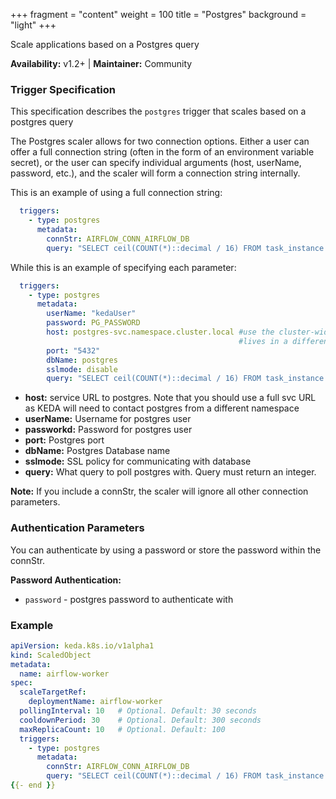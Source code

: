 +++
fragment = "content"
weight = 100
title = "Postgres"
background = "light"
+++

Scale applications based on a Postgres query

**Availability:** v1.2+ | **Maintainer:** Community

<!--more-->

### Trigger Specification

This specification describes the `postgres` trigger that scales based on a postgres query

The Postgres scaler allows for two connection options. 
Either a user can offer a full connection string 
(often in the form of an environment variable secret), or the user can specify individual
arguments (host, userName, password, etc.), and the scaler will form a connection string 
internally.

This is an example of using a full connection string:
```yaml
  triggers:
    - type: postgres
      metadata:
        connStr: AIRFLOW_CONN_AIRFLOW_DB
        query: "SELECT ceil(COUNT(*)::decimal / 16) FROM task_instance WHERE state='running' OR state='queued'"
```

While this is an example of specifying each parameter:

```yaml
  triggers:
    - type: postgres
      metadata:
        userName: "kedaUser"
        password: PG_PASSWORD
        host: postgres-svc.namespace.cluster.local #use the cluster-wide namespace as KEDA 
                                                   #lives in a different namespace from your postgres
        port: "5432"
        dbName: postgres
        sslmode: disable
        query: "SELECT ceil(COUNT(*)::decimal / 16) FROM task_instance WHERE state='running' OR state='queued'"
```


* **host:** service URL to postgres. Note that you should use a full svc URL as KEDA will need to contact 
postgres from a different namespace
* **userName:** Username for postgres user
* **passworkd:** Password for postgres user
* **port:** Postgres port
* **dbName:** Postgres Database name
* **sslmode:** SSL policy for communicating with database
* **query:** What query to poll postgres with. Query must return an integer.

**Note:** If you include a connStr, the scaler will ignore all other connection parameters.

### Authentication Parameters

You can authenticate by using a password or store the password within the connStr.

**Password Authentication:**

- `password` - postgres password to authenticate with

### Example

```yaml
apiVersion: keda.k8s.io/v1alpha1
kind: ScaledObject
metadata:
  name: airflow-worker
spec:
  scaleTargetRef:
    deploymentName: airflow-worker
  pollingInterval: 10   # Optional. Default: 30 seconds
  cooldownPeriod: 30    # Optional. Default: 300 seconds
  maxReplicaCount: 10   # Optional. Default: 100
  triggers:
    - type: postgres
      metadata:
        connStr: AIRFLOW_CONN_AIRFLOW_DB
        query: "SELECT ceil(COUNT(*)::decimal / 16) FROM task_instance WHERE state='running' OR state='queued'"
{{- end }}

```